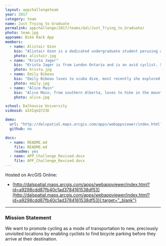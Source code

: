 ```yaml
---
layout: appchallengeteam
year: 2017
category: team
name: Just Trying to Graduate
permalink: appchallenge/2017/teams/dal/Just_Trying_to_Graduate/
photo: team.jpg
appname: Bike Rack App
members:
  - name: Alistair Ozon
    bio: "Alistair Ozon is a dedicated undergraduate student perusing a degree in BSc Environmental Science and a minor in Earth Sciences. He appreciates a good laugh and even better beer."
    photo: alistair.jpg
  - name: "Krista Jager"
    bio: "Krista Jager is from London Ontario and is an avid cyclist. She is perusing a Bachelor of Science with a double major in Environment Sustainability and Society and Biology, and a minor in German."
    photo: krista.jpg
  - name: Emily Bibeau
    bio: "Emily Bibeau loves to scuba dive, most recently she explored the Halifax harbour. She is perusing a Bachelor of Science with a double major in Environment Sustainability and Society and Environmental Science."
    photo: emily.jpg
  - name: "Alice Main"
    bio: "Alice Main, from southern Alberta, loves to hike in the mountains. She is perusing a Bachelor of Science with a double major in Environment Sustainability and Society and Environmental Science."
    photo: alice.jpg

school: Dalhousie University
videoid: aIXIqkQ7Z3E

demo:
  url: "http://dalspatial.maps.arcgis.com/apps/webappviewer/index.html?id=a9298cdd87fb40c1ad3784161538df53"
  github: no

docs:
  - name: README.md
    file: README.md
    readme: yes
  - name: APP_Challenge_Revised.docx
    file: APP_Challenge_Revised.docx
---
```


Hosted on ArcGIS Online:
- [http://dalspatial.maps.arcgis.com/apps/webappviewer/index.html?id=a9298cdd87fb40c1ad3784161538df53](http://dalspatial.maps.arcgis.com/apps/webappviewer/index.html?id=a9298cdd87fb40c1ad3784161538df53){:target="_blank"}

***

### Mission Statement

We want to promote cycling as a mode of transportation to new, preciously unvisited locations by enabling cyclists to find bicycle parking before they arrive at their destination.
